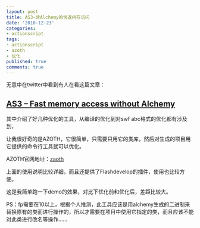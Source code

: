 ```yaml
---
layout: post
title: AS3-非Alchemy的快速内存访问
date: '2010-12-23'
categories:
- actionscript
tags:
- actionscript
- azoth
- 优化
published: true
comments: true
---
```

<p>无意中在twitter中看到有人在看这篇文章：
<h2><a href="http://philippe.elsass.me/2010/05/as3-fast-memory-access-without-alchemy/" target="_blank">AS3 – Fast memory access without Alchemy</a></h2>
其中介绍了好几种优化的工具，从编译的优化到对swf abc格式的优化都有涉及到，</p>

<p>让我很好奇的是AZOTH，它很简单，只需要只用它的类库，然后对生成的项目用它提供的命令行工具就可以优化。</p>

<p>AZOTH官网地址：<a href="http://www.buraks.com/azoth/index.html" target="_self">zaoth</a></p>

<p>上面的使用说明比较详细，而且还提供了Flashdevelop的插件，使用也比较方便。</p>

<p>这是我简单跑一下demo的效果，对比下优化前和优化后，差距比较大。</p>

<p>PS：fp需要在10以上，根据个人推测，此工具应该是用alchemy生成的二进制来替换原有的类而进行操作的，所以才需要在项目中使用它指定的类，而且应该不能对此类进行改名等操作……</p>

